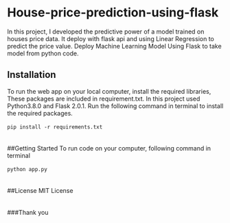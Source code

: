 # House-price-prediction-using-flask
In this project, I developed the predictive power of a model trained on houses price data. It deploy with flask api and using Linear Regression to predict the price value. Deploy Machine Learning Model Using Flask to take model from python code.

## Installation

To run the web app on your local computer, install the required libraries, These packages are included in requirement.txt. In this project used Python3.8.0 and Flask 2.0.1.
Run the following command in terminal to install the required packages.<br><br>
`pip install -r requirements.txt` 
<br>
<br>
<br>
##Getting Started
To run code on your computer, following command in terminal<br><br>
`python app.py`
<br>
<br>
<br>
##License
MIT License
<br>
<br>
<br>
###Thank you
